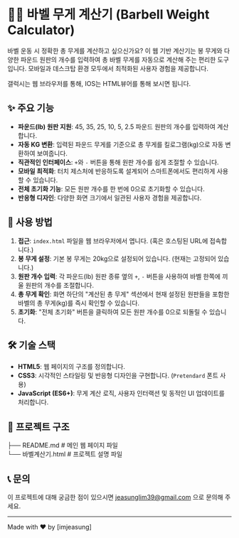 # 🏋️‍♂️ 바벨 무게 계산기 (Barbell Weight Calculator)

바벨 운동 시 정확한 총 무게를 계산하고 싶으신가요? 이 웹 기반 계산기는 봉 무게와 다양한 파운드 원판의 개수를 입력하여 총 바벨 무게를 자동으로 계산해 주는 편리한 도구입니다. 모바일과 데스크탑 환경 모두에서 최적화된 사용자 경험을 제공합니다.

갤럭시는 웹 브라우저를 통해, IOS는 HTML뷰어를 통해 보시면 됩니다.

## ✨ 주요 기능

* **파운드(lb) 원판 지원**: 45, 35, 25, 10, 5, 2.5 파운드 원판의 개수를 입력하여 계산합니다.
* **자동 KG 변환**: 입력된 파운드 무게를 기준으로 총 무게를 킬로그램(kg)으로 자동 변환하여 보여줍니다.
* **직관적인 인터페이스**: `+`와 `-` 버튼을 통해 원판 개수를 쉽게 조절할 수 있습니다.
* **모바일 최적화**: 터치 제스처에 반응하도록 설계되어 스마트폰에서도 편리하게 사용할 수 있습니다.
* **전체 초기화 기능**: 모든 원판 개수를 한 번에 0으로 초기화할 수 있습니다.
* **반응형 디자인**: 다양한 화면 크기에서 일관된 사용자 경험을 제공합니다.

## 🚀 사용 방법

1.  **접근**: `index.html` 파일을 웹 브라우저에서 엽니다. (혹은 호스팅된 URL에 접속합니다.)
2.  **봉 무게 설정**: 기본 봉 무게는 20kg으로 설정되어 있습니다. (현재는 고정되어 있습니다.)
3.  **원판 개수 입력**: 각 파운드(lb) 원판 종류 옆의 `+`, `-` 버튼을 사용하여 바벨 한쪽에 끼울 원판의 개수를 조절합니다.
4.  **총 무게 확인**: 화면 하단의 "계산된 총 무게" 섹션에서 현재 설정된 원판들을 포함한 바벨의 총 무게(kg)를 즉시 확인할 수 있습니다.
5.  **초기화**: "전체 초기화" 버튼을 클릭하여 모든 원판 개수를 0으로 되돌릴 수 있습니다.

## 🛠️ 기술 스택

* **HTML5**: 웹 페이지의 구조를 정의합니다.
* **CSS3**: 시각적인 스타일링 및 반응형 디자인을 구현합니다. (`Pretendard` 폰트 사용)
* **JavaScript (ES6+)**: 무게 계산 로직, 사용자 인터랙션 및 동적인 UI 업데이트를 처리합니다.

## 📁 프로젝트 구조

├── README.md          # 메인 웹 페이지 파일<br>
└── 바벨계산기.html     # 프로젝트 설명 파일

## 📞 문의

이 프로젝트에 대해 궁금한 점이 있으시면 jeasunglim39@gmail.com 으로 문의해 주세요.

---
Made with ❤️ by [imjeasung]
